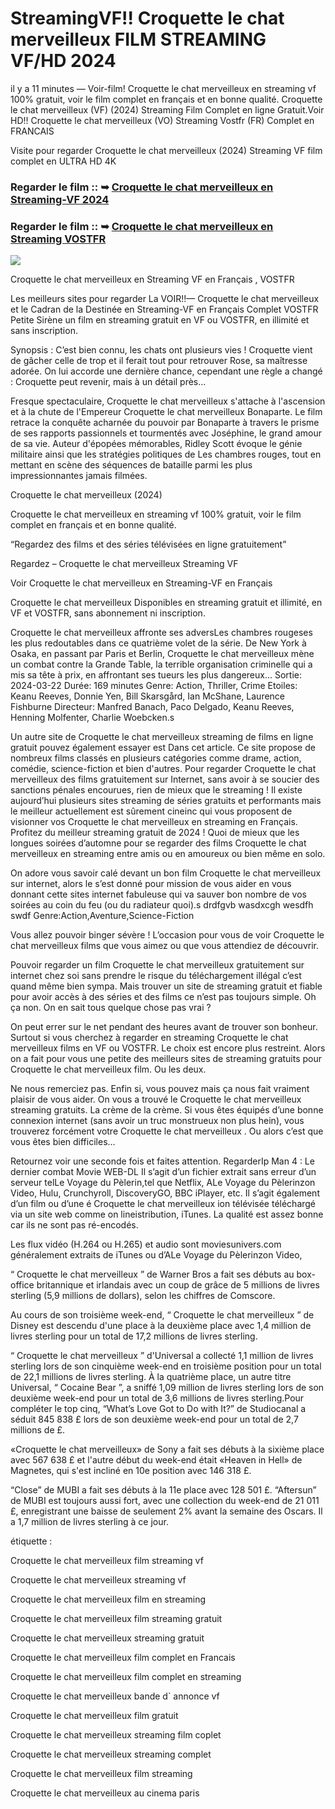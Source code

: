 # StreamingVF!! Croquette le chat merveilleux FILM STREAMING VF/HD 2024

il y a 11 minutes — Voir-film! Croquette le chat merveilleux en streaming vf 100% gratuit, voir le film complet en français et en bonne qualité. Croquette le chat merveilleux (VF) (2024) Streaming Film Complet en ligne Gratuit.Voir HD!! Croquette le chat merveilleux (VO) Streaming Vostfr (FR) Complet en FRANCAIS

Visite pour regarder Croquette le chat merveilleux (2024) Streaming VF film complet en ULTRA HD 4K

### Regarder le film :: ➥ [Croquette le chat merveilleux en Streaming-VF 2024](https://t.co/eositpoVxj)

### Regarder le film :: ➥ [Croquette le chat merveilleux en Streaming VOSTFR](https://t.co/eositpoVxj)

<p dir="auto"><a href="https://t.co/eositpoVxj" title="PLAY NOW" rel="nofollow"><img src="https://i.imgur.com/jhNGoEt.gif" style="max-width: 100%;"></a></p>

Croquette le chat merveilleux en Streaming VF en Français , VOSTFR

Les meilleurs sites pour regarder La VOIR!!— Croquette le chat merveilleux et le Cadran de la Destinée en Streaming-VF en Français Complet VOSTFR Petite Sirène un film en streaming gratuit en VF ou VOSTFR, en illimité et sans inscription.

Synopsis : C’est bien connu, les chats ont plusieurs vies ! Croquette vient de gâcher celle de trop et il ferait tout pour retrouver Rose, sa maîtresse adorée. On lui accorde une dernière chance, cependant une règle a changé : Croquette peut revenir, mais à un détail près...

Fresque spectaculaire, Croquette le chat merveilleux s'attache à l'ascension et à la chute de l'Empereur Croquette le chat merveilleux Bonaparte. Le film retrace la conquête acharnée du pouvoir par Bonaparte à travers le prisme de ses rapports passionnels et tourmentés avec Joséphine, le grand amour de sa vie. Auteur d'épopées mémorables, Ridley Scott évoque le génie militaire ainsi que les stratégies politiques de Les chambres rouges, tout en mettant en scène des séquences de bataille parmi les plus impressionnantes jamais filmées.

Croquette le chat merveilleux (2024)

Croquette le chat merveilleux en streaming vf 100% gratuit, voir le film complet en français et en bonne qualité.

“Regardez des films et des séries télévisées en ligne gratuitement”

Regardez – Croquette le chat merveilleux Streaming VF

Voir Croquette le chat merveilleux en Streaming-VF en Français

Croquette le chat merveilleux Disponibles en streaming gratuit et illimité, en VF et VOSTFR, sans abonnement ni inscription.

Croquette le chat merveilleux affronte ses adversLes chambres rougeses les plus redoutables dans ce quatrième volet de la série. De New York à Osaka, en passant par Paris et Berlin, Croquette le chat merveilleux mène un combat contre la Grande Table, la terrible organisation criminelle qui a mis sa tête à prix, en affrontant ses tueurs les plus dangereux... Sortie: 2024-03-22 Durée: 169 minutes Genre: Action, Thriller, Crime Etoiles: Keanu Reeves, Donnie Yen, Bill Skarsgård, Ian McShane, Laurence Fishburne Directeur: Manfred Banach, Paco Delgado, Keanu Reeves, Henning Molfenter, Charlie Woebcken.s

Un autre site de Croquette le chat merveilleux streaming de films en ligne gratuit pouvez également essayer est Dans cet article. Ce site propose de nombreux films classés en plusieurs catégories comme drame, action, comédie, science-fiction et bien d'autres. Pour regarder Croquette le chat merveilleux des films gratuitement sur Internet, sans avoir à se soucier des sanctions pénales encourues, rien de mieux que le streaming ! Il existe aujourd’hui plusieurs sites streaming de séries gratuits et performants mais le meilleur actuellement est sûrement cineinc qui vous proposent de visionner vos Croquette le chat merveilleux en streaming en Français. Profitez du meilleur streaming gratuit de 2024 ! Quoi de mieux que les longues soirées d’automne pour se regarder des films Croquette le chat merveilleux en streaming entre amis ou en amoureux ou bien même en solo.

On adore vous savoir calé devant un bon film Croquette le chat merveilleux sur internet, alors le s’est donné pour mission de vous aider en vous donnant cette sites internet fabuleuse qui va sauver bon nombre de vos soirées au coin du feu (ou du radiateur quoi).s drdfgvb wasdxcgh wesdfh swdf Genre:Action,Aventure,Science-Fiction

Vous allez pouvoir binger sévère ! L’occasion pour vous de voir Croquette le chat merveilleux films que vous aimez ou que vous attendiez de découvrir.

Pouvoir regarder un film Croquette le chat merveilleux gratuitement sur internet chez soi sans prendre le risque du téléchargement illégal c’est quand même bien sympa. Mais trouver un site de streaming gratuit et fiable pour avoir accès à des séries et des films ce n’est pas toujours simple. Oh ça non. On en sait tous quelque chose pas vrai ?

On peut errer sur le net pendant des heures avant de trouver son bonheur. Surtout si vous cherchez à regarder en streaming Croquette le chat merveilleux films en VF ou VOSTFR. Le choix est encore plus restreint. Alors on a fait pour vous une petite des meilleurs sites de streaming gratuits pour Croquette le chat merveilleux film. Ou les deux.

Ne nous remerciez pas. Enfin si, vous pouvez mais ça nous fait vraiment plaisir de vous aider. On vous a trouvé le Croquette le chat merveilleux streaming gratuits. La crème de la crème. Si vous êtes équipés d’une bonne connexion internet (sans avoir un truc monstrueux non plus hein), vous trouverez forcément votre Croquette le chat merveilleux . Ou alors c’est que vous êtes bien difficiles…

Retournez voir une seconde fois et faites attention. RegarderIp Man 4 : Le dernier combat Movie WEB-DL Il s’agit d’un fichier extrait sans erreur d’un serveur telLe Voyage du Pèlerin,tel que Netflix, ALe Voyage du Pèlerinzon Video, Hulu, Crunchyroll, DiscoveryGO, BBC iPlayer, etc. Il s’agit également d’un film ou d’une é Croquette le chat merveilleux ion télévisée téléchargé via un site web comme on lineistribution, iTunes. La qualité est assez bonne car ils ne sont pas ré-encodés.

Les flux vidéo (H.264 ou H.265) et audio sont moviesunivers.com généralement extraits de iTunes ou d’ALe Voyage du Pèlerinzon Video,

“ Croquette le chat merveilleux ” de Warner Bros a fait ses débuts au box-office britannique et irlandais avec un coup de grâce de 5 millions de livres sterling (5,9 millions de dollars), selon les chiffres de Comscore.

Au cours de son troisième week-end, “ Croquette le chat merveilleux ” de Disney est descendu d'une place à la deuxième place avec 1,4 million de livres sterling pour un total de 17,2 millions de livres sterling.

“ Croquette le chat merveilleux ” d'Universal a collecté 1,1 million de livres sterling lors de son cinquième week-end en troisième position pour un total de 22,1 millions de livres sterling. À la quatrième place, un autre titre Universal, “ Cocaine Bear ”, a sniffé 1,09 million de livres sterling lors de son deuxième week-end pour un total de 3,6 millions de livres sterling.Pour compléter le top cinq, “What’s Love Got to Do with It?” de Studiocanal a séduit 845 838 £ lors de son deuxième week-end pour un total de 2,7 millions de £.

«Croquette le chat merveilleux» de Sony a fait ses débuts à la sixième place avec 567 638 £ et l'autre début du week-end était «Heaven in Hell» de Magnetes, qui s'est incliné en 10e position avec 146 318 £.

“Close” de MUBI a fait ses débuts à la 11e place avec 128 501 £. “Aftersun” de MUBI est toujours aussi fort, avec une collection du week-end de 21 011 £, enregistrant une baisse de seulement 2% avant la semaine des Oscars. Il a 1,7 million de livres sterling à ce jour.

étiquette :

Croquette le chat merveilleux film streaming vf

Croquette le chat merveilleux streaming vf

Croquette le chat merveilleux film en streaming

Croquette le chat merveilleux film streaming gratuit

Croquette le chat merveilleux streaming gratuit

Croquette le chat merveilleux film complet en Francais

Croquette le chat merveilleux film complet en streaming

Croquette le chat merveilleux bande d` annonce vf

Croquette le chat merveilleux film gratuit

Croquette le chat merveilleux streaming film coplet

Croquette le chat merveilleux streaming complet

Croquette le chat merveilleux film streaming

Croquette le chat merveilleux au cinema paris
